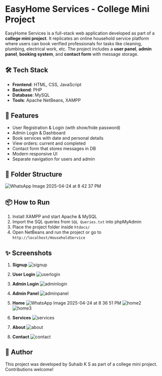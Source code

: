 # EasyHome Services - College Mini Project

EasyHome Services is a full-stack web application developed as part of a **college mini project**. It replicates an online household service platform where users can book verified professionals for tasks like cleaning, plumbing, electrical work, etc. The project includes a **user panel**, **admin panel**, **booking system**, and **contact form** with message storage.

## 🛠️ Tech Stack

- **Frontend**: HTML, CSS, JavaScript
- **Backend**: PHP
- **Database**: MySQL
- **Tools**: Apache NetBeans, XAMPP

## 🔑 Features

- User Registration & Login (with show/hide password)
- Admin Login & Dashboard
- Book services with date and personal details
- View orders: current and completed
- Contact form that stores messages in DB
- Modern responsive UI
- Separate navigation for users and admin

## 📁 Folder Structure
![WhatsApp Image 2025-04-24 at 8 42 37 PM](https://github.com/user-attachments/assets/5b772340-52b9-4328-a9f5-faad2c108f63)


## 📦 How to Run

1. Install XAMPP and start Apache & MySQL
2. Import the SQL queries from `SQL Queries.txt` into phpMyAdmin
3. Place the project folder inside `htdocs/`
4. Open NetBeans and run the project or go to `http://localhost/HouseholdService`

## ✨ Screenshots

1. **Signup**
   ![signup](https://github.com/user-attachments/assets/d426bde4-7111-4e2b-ae72-86e00df5cdf8)


2. **User Login**
   ![userlogin](https://github.com/user-attachments/assets/1638ac96-90ac-4f0f-bf4e-39a37d41219f)


3. **Admin Login**
   ![adminlogin](https://github.com/user-attachments/assets/dcdc71eb-37ac-4739-aeba-9621cda67a5e)


4. **Admin Panel**
   ![adminpanel](https://github.com/user-attachments/assets/b6a72f17-b1e4-477e-afec-b79e80ce7cfa)


5. **Home**
   ![WhatsApp Image 2025-04-24 at 8 36 51 PM](https://github.com/user-attachments/assets/e2fbb239-72b9-41bf-ad52-259b455d855d)
   ![home2](https://github.com/user-attachments/assets/0d049af1-485a-4d06-867e-1af80e308f5b)
   ![home3](https://github.com/user-attachments/assets/b6ef5da1-1f94-4fd0-9857-25c1375f06a5)


6. **Services**
   ![services](https://github.com/user-attachments/assets/ac218d09-f9c5-4d9f-98f1-691cc939fb58)


7. **About**
   ![about](https://github.com/user-attachments/assets/1badbf9d-1842-4067-b2c3-0e1b6c08d5a6)


8. **Contact**
   ![contact](https://github.com/user-attachments/assets/88b0eb05-2d3e-497f-a022-422147f0335d)


## 🙌 Author

This project was developed by Suhaib K S as part of a college mini project. Contributions welcome!
